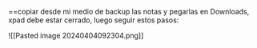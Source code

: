 ==copiar desde mi medio de backup las notas y pegarlas en Downloads, xpad debe estar cerrado, luego seguir estos pasos:


![[Pasted image 20240404092304.png]]